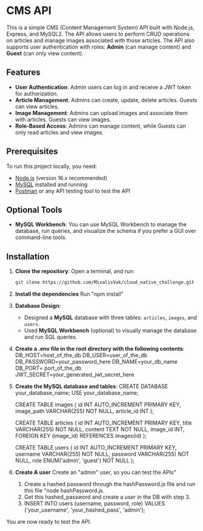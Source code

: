 # CMS API

This is a simple CMS (Content Management System) API built with Node.js, Express, and MySQL2. The API allows users to perform CRUD operations on articles and manage images associated with those articles. The API also supports user authentication with roles: **Admin** (can manage content) and **Guest** (can only view content).

## Features

- **User Authentication**: Admin users can log in and receive a JWT token for authorization.
- **Article Management**: Admins can create, update, delete articles. Guests can view articles.
- **Image Management**: Admins can upload images and associate them with articles. Guests can view images.
- **Role-Based Access**: Admins can manage content, while Guests can only read articles and view images.

## Prerequisites

To run this project locally, you need:

- [Node.js](https://nodejs.org/en/) (version 16.x recommended)
- [MySQL](https://www.mysql.com/) installed and running
- [Postman](https://www.postman.com/) or any API testing tool to test the API

## Optional Tools

- **MySQL Workbench**: You can use MySQL Workbench to manage the database, run queries, and visualize the schema if you prefer a GUI over command-line tools.


## Installation

1. **Clone the repository**:
   Open a terminal, and run:
   ```bash
   git clone https://github.com/MixalisVak/cloud_native_challenge.git


2. **Install the dependencies**
    Run "npm install"

3. **Database Design**:
   - Designed a **MySQL** database with three tables: `articles`, `images`, and `users`.
   - Used **MySQL Workbench** (optional) to visually manage the database and run SQL queries.

4. **Create a .env file in the root directory with the following contents**:
    DB_HOST=host_of_the_db
    DB_USER=user_of_the_db
    DB_PASSWORD=your_password_here
    DB_NAME=your_db_name
    DB_PORT= port_of_the_db
    JWT_SECRET=your_generated_jwt_secret_here

5. **Create the MySQL database and tables**:
    CREATE DATABASE your_database_name;
    USE your_database_name;

    CREATE TABLE images (
    id INT AUTO_INCREMENT PRIMARY KEY,
    image_path VARCHAR(255) NOT NULL,
    article_id INT
    );

    CREATE TABLE articles (
    id INT AUTO_INCREMENT PRIMARY KEY,
    title VARCHAR(255) NOT NULL,
    content TEXT NOT NULL,
    image_id INT,
    FOREIGN KEY (image_id) REFERENCES images(id)
    );

    CREATE TABLE users (
    id INT AUTO_INCREMENT PRIMARY KEY,
    username VARCHAR(255) NOT NULL,
    password VARCHAR(255) NOT NULL,
    role ENUM('admin', 'guest') NOT NULL
    );

6. **Create A user**
    Create an "admin" user, so you can test the APIs"
    1. Create a hashed password through the hashPassword.js file and run this file "node hashPassword.js.
    2. Get this hashed_password and create a user in the DB with step 3.
    3. INSERT INTO users (username, password, role) VALUES ('your_username', 'your_hashed_pass', 'admin');



You are now ready to test the API.

